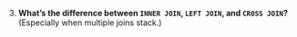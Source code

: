 3. **What’s the difference between `INNER JOIN`, `LEFT JOIN`, and `CROSS JOIN`?**
   (Especially when multiple joins stack.)
